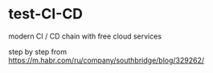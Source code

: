 # test-CI-CD
modern CI / CD chain with free cloud services

step by step from 
https://m.habr.com/ru/company/southbridge/blog/329262/
